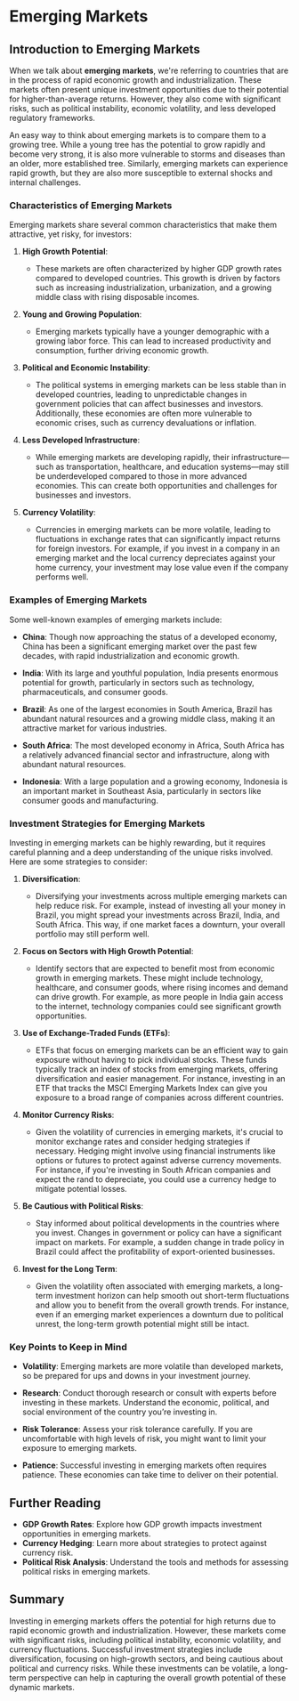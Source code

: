 # Emerging Markets

## Introduction to Emerging Markets

When we talk about **emerging markets**, we're referring to countries that are in the process of rapid economic growth and industrialization. These markets often present unique investment opportunities due to their potential for higher-than-average returns. However, they also come with significant risks, such as political instability, economic volatility, and less developed regulatory frameworks.

An easy way to think about emerging markets is to compare them to a growing tree. While a young tree has the potential to grow rapidly and become very strong, it is also more vulnerable to storms and diseases than an older, more established tree. Similarly, emerging markets can experience rapid growth, but they are also more susceptible to external shocks and internal challenges.

### Characteristics of Emerging Markets

Emerging markets share several common characteristics that make them attractive, yet risky, for investors:

1. **High Growth Potential**: 
   - These markets are often characterized by higher GDP growth rates compared to developed countries. This growth is driven by factors such as increasing industrialization, urbanization, and a growing middle class with rising disposable incomes.
   
2. **Young and Growing Population**:
   - Emerging markets typically have a younger demographic with a growing labor force. This can lead to increased productivity and consumption, further driving economic growth.

3. **Political and Economic Instability**:
   - The political systems in emerging markets can be less stable than in developed countries, leading to unpredictable changes in government policies that can affect businesses and investors. Additionally, these economies are often more vulnerable to economic crises, such as currency devaluations or inflation.

4. **Less Developed Infrastructure**:
   - While emerging markets are developing rapidly, their infrastructure—such as transportation, healthcare, and education systems—may still be underdeveloped compared to those in more advanced economies. This can create both opportunities and challenges for businesses and investors.

5. **Currency Volatility**:
   - Currencies in emerging markets can be more volatile, leading to fluctuations in exchange rates that can significantly impact returns for foreign investors. For example, if you invest in a company in an emerging market and the local currency depreciates against your home currency, your investment may lose value even if the company performs well.

### Examples of Emerging Markets

Some well-known examples of emerging markets include:

- **China**: Though now approaching the status of a developed economy, China has been a significant emerging market over the past few decades, with rapid industrialization and economic growth.

- **India**: With its large and youthful population, India presents enormous potential for growth, particularly in sectors such as technology, pharmaceuticals, and consumer goods.

- **Brazil**: As one of the largest economies in South America, Brazil has abundant natural resources and a growing middle class, making it an attractive market for various industries.

- **South Africa**: The most developed economy in Africa, South Africa has a relatively advanced financial sector and infrastructure, along with abundant natural resources.

- **Indonesia**: With a large population and a growing economy, Indonesia is an important market in Southeast Asia, particularly in sectors like consumer goods and manufacturing.

### Investment Strategies for Emerging Markets

Investing in emerging markets can be highly rewarding, but it requires careful planning and a deep understanding of the unique risks involved. Here are some strategies to consider:

1. **Diversification**:
   - Diversifying your investments across multiple emerging markets can help reduce risk. For example, instead of investing all your money in Brazil, you might spread your investments across Brazil, India, and South Africa. This way, if one market faces a downturn, your overall portfolio may still perform well.

2. **Focus on Sectors with High Growth Potential**:
   - Identify sectors that are expected to benefit most from economic growth in emerging markets. These might include technology, healthcare, and consumer goods, where rising incomes and demand can drive growth. For example, as more people in India gain access to the internet, technology companies could see significant growth opportunities.

3. **Use of Exchange-Traded Funds (ETFs)**:
   - ETFs that focus on emerging markets can be an efficient way to gain exposure without having to pick individual stocks. These funds typically track an index of stocks from emerging markets, offering diversification and easier management. For instance, investing in an ETF that tracks the MSCI Emerging Markets Index can give you exposure to a broad range of companies across different countries.

4. **Monitor Currency Risks**:
   - Given the volatility of currencies in emerging markets, it's crucial to monitor exchange rates and consider hedging strategies if necessary. Hedging might involve using financial instruments like options or futures to protect against adverse currency movements. For instance, if you're investing in South African companies and expect the rand to depreciate, you could use a currency hedge to mitigate potential losses.

5. **Be Cautious with Political Risks**:
   - Stay informed about political developments in the countries where you invest. Changes in government or policy can have a significant impact on markets. For example, a sudden change in trade policy in Brazil could affect the profitability of export-oriented businesses.

6. **Invest for the Long Term**:
   - Given the volatility often associated with emerging markets, a long-term investment horizon can help smooth out short-term fluctuations and allow you to benefit from the overall growth trends. For instance, even if an emerging market experiences a downturn due to political unrest, the long-term growth potential might still be intact.

### Key Points to Keep in Mind

- **Volatility**: Emerging markets are more volatile than developed markets, so be prepared for ups and downs in your investment journey.
  
- **Research**: Conduct thorough research or consult with experts before investing in these markets. Understand the economic, political, and social environment of the country you’re investing in.

- **Risk Tolerance**: Assess your risk tolerance carefully. If you are uncomfortable with high levels of risk, you might want to limit your exposure to emerging markets.

- **Patience**: Successful investing in emerging markets often requires patience. These economies can take time to deliver on their potential.

## Further Reading

- **GDP Growth Rates**: Explore how GDP growth impacts investment opportunities in emerging markets.
- **Currency Hedging**: Learn more about strategies to protect against currency risk.
- **Political Risk Analysis**: Understand the tools and methods for assessing political risks in emerging markets.

## Summary

Investing in emerging markets offers the potential for high returns due to rapid economic growth and industrialization. However, these markets come with significant risks, including political instability, economic volatility, and currency fluctuations. Successful investment strategies include diversification, focusing on high-growth sectors, and being cautious about political and currency risks. While these investments can be volatile, a long-term perspective can help in capturing the overall growth potential of these dynamic markets.